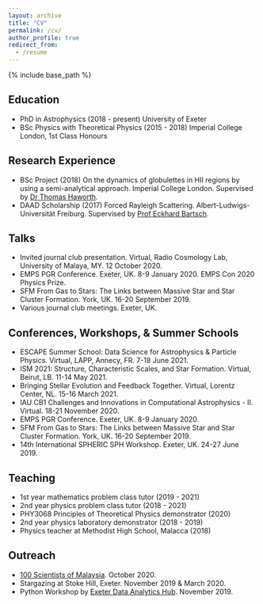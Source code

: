 ```yaml
---
layout: archive
title: "CV"
permalink: /cv/
author_profile: true
redirect_from:
  - /resume
---
```


{% include base_path %}

## Education
* PhD in Astrophysics (2018 - present) University of Exeter
* BSc Physics with Theoretical Physics (2015 - 2018) Imperial College London, 1st Class Honours

## Research Experience
* BSc Project (2018) On the dynamics of globulettes in HII regions by using a semi-analytical approach. Imperial College London. Supervised by [Dr Thomas Haworth](https://www.qmul.ac.uk/spa/people/academics/profiles/haworth-thomas.html).
* DAAD Scholarship (2017) Forced Rayleigh Scattering. Albert-Ludwigs-Universität Freiburg. Supervised by [Prof Eckhard Bartsch](https://www.colloids.uni-freiburg.de/Bartsch).

## Talks
* Invited journal club presentation. Virtual, Radio Cosmology Lab, University of Malaya, MY. 12 October 2020.
* EMPS PGR Conference. Exeter, UK. 8-9 January 2020. EMPS Con 2020 Physics Prize.
* SFM From Gas to Stars: The Links between Massive Star and Star Cluster Formation. York, UK. 16-20 September 2019.
* Various journal club meetings. Exeter, UK.

## Conferences, Workshops, & Summer Schools
* ESCAPE Summer School: Data Science for Astrophysics & Particle Physics. Virtual, LAPP, Annecy, FR. 7-18 June 2021.
* ISM 2021: Structure, Characteristic Scales, and Star Formation. Virtual, Beirut, LB. 11-14 May 2021.
* Bringing Stellar Evolution and Feedback Together. Virtual, Lorentz Center, NL. 15-16 March 2021.
* IAU CB1 Challenges and Innovations in Computational Astrophysics - II. Virtual. 18-21 November 2020.
* EMPS PGR Conference. Exeter, UK. 8-9 January 2020.
* SFM From Gas to Stars: The Links between Massive Star and Star Cluster Formation. York, UK. 16-20 September 2019.
* 14th International SPHERIC SPH Workshop. Exeter, UK. 24-27 June 2019.

## Teaching
* 1st year mathematics problem class tutor (2019 - 2021)
* 2nd year physics problem class tutor (2018 - 2021)
* PHY3068 Principles of Theoretical Physics demonstrator (2020)
* 2nd year physics laboratory demonstrator (2018 - 2019)
* Physics teacher at Methodist High School, Malacca (2018)

## Outreach
* [100 Scientists of Malaysia](https://www.facebook.com/100Scientists/posts/362919765075782). October 2020.
* Stargazing at Stoke Hill, Exeter. November 2019 & March 2020.
* Python Workshop by [Exeter Data Analytics Hub](https://exeter-data-analytics.github.io/). November 2019.
